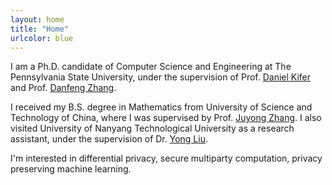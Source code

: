 ```yaml
---
layout: home
title: "Home"
urlcolor: blue
---
```


I am a Ph.D. candidate of Computer Science and Engineering at The Pennsylvania State University, under the supervision of Prof. [Daniel Kifer](https://www.cse.psu.edu/~duk17/) and Prof. [Danfeng Zhang](https://www.cse.psu.edu/~dbz5017/). 

I received my B.S. degree in Mathematics from University of Science and Technology of China, where I was supervised by Prof. [Juyong Zhang](http://staff.ustc.edu.cn/~juyong/index.html). I also visited University of Nanyang Technological University as a research assistant, under the supervision of Dr. [Yong Liu](http://www.yongliu.org/).

I'm interested in differential privacy, secure multiparty computation, privacy preserving machine learning.
<!-- <a href="https://www.google.com/" style="color: blue; text-decoration: underline;text-decoration-style: dotted;">Test</a> -->